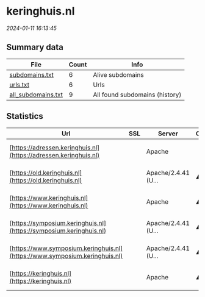 # keringhuis.nl
*2024-01-11 16:13:45*
## Summary data
| File       | Count | Info |
|------------|-------|------|
|[subdomains.txt](/data/keringhuis.nl/subdomains.txt)|6|Alive subdomains|
|[urls.txt](/data/keringhuis.nl/urls.txt)|6|Urls|
|[all_subdomains.txt](/data/keringhuis.nl/all_subdomains.txt)|9|All found subdomains (history)|
## Statistics
| Url | SSL | Server | Cookie | HSTS | CSP | XFO | XXP | RP | Tech |Title |
|------------|-------|------|------|------|------|------|------|------|------|------|
|[https://adressen.keringhuis.nl](https://adressen.keringhuis.nl)| |Apache| | | | | |:white_check_mark: |Apache HTTP Serv...|401 Unauthorized|
|[https://old.keringhuis.nl](https://old.keringhuis.nl)| |Apache/2.4.41 (U...|:warning: |:white_check_mark: | | | |:white_check_mark: |Apache HTTP Serv...||
|[https://www.keringhuis.nl](https://www.keringhuis.nl)| |Apache|:warning: |:white_check_mark: | | | |:white_check_mark: |Apache HTTP Serv...|Keringhuis|
|[https://symposium.keringhuis.nl](https://symposium.keringhuis.nl)| |Apache/2.4.41 (U...|:warning: | | |:white_check_mark: |:white_check_mark: |:white_check_mark: |Apache HTTP Serv...|Symposium Maesla...|
|[https://www.symposium.keringhuis.nl](https://www.symposium.keringhuis.nl)| |Apache/2.4.41 (U...|:warning: | | |:white_check_mark: |:white_check_mark: |:white_check_mark: |Apache HTTP Serv...|Symposium Maesla...|
|[https://keringhuis.nl](https://keringhuis.nl)| |Apache|:warning: |:white_check_mark: | | | |:white_check_mark: |Apache HTTP Serv...|Keringhuis|